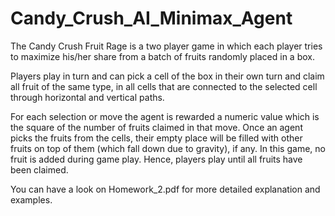 # Candy_Crush_AI_Minimax_Agent

The Candy Crush Fruit Rage is a two player game in which each player tries to maximize 
his/her share from a batch of fruits randomly placed in a box. 

Players play in turn and can pick a cell of the box in their own turn 
and claim all fruit of the same type, in all cells that are connected to the 
selected cell through horizontal and vertical paths.

For each selection or move the agent is rewarded a numeric value which is the square of the number of fruits claimed in that move.
Once an agent picks the fruits from the cells, their empty place will be filled with other fruits on top of them (which fall down due to gravity), 
if any. In this game, no fruit is added during game play. Hence, players play until all fruits have been claimed.

You can have a look on Homework_2.pdf for more detailed explanation and examples.
